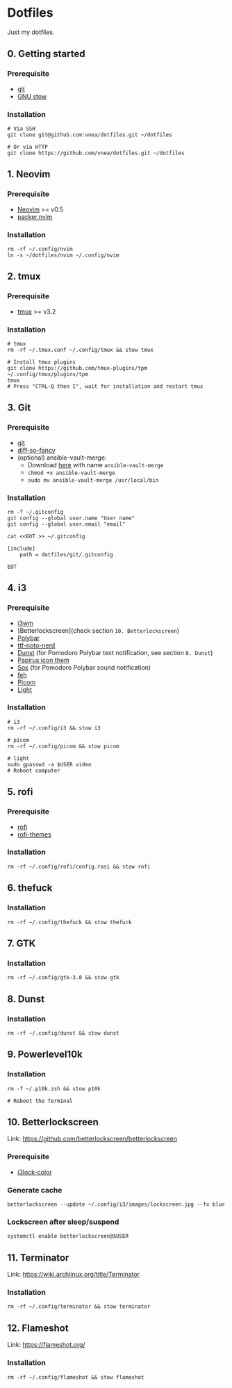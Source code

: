 # Dotfiles

Just my dotfiles.

## 0. Getting started

### Prerequisite

* [git](https://git-scm.com)
* [GNU stow](https://www.gnu.org/software/stow)

### Installation

```shell
# Via SSH
git clone git@github.com:vnea/dotfiles.git ~/dotfiles

# Or via HTTP
git clone https://github.com/vnea/dotfiles.git ~/dotfiles
```

## 1. Neovim

### Prerequisite

* [Neovim](https://neovim.io) >= v0.5
* [packer.nvim](https://github.com/wbthomason/packer.nvim)

### Installation

```shell
rm -rf ~/.config/nvim
ln -s ~/dotfiles/nvim ~/.config/nvim
```

## 2. tmux

### Prerequisite

* [tmux](https://github.com/tmux/tmux) >= v3.2

### Installation

```shell
# tmux
rm -rf ~/.tmux.conf ~/.config/tmux && stow tmux

# Install tmux plugins
git clone https://github.com/tmux-plugins/tpm ~/.config/tmux/plugins/tpm
tmux
# Press "CTRL-Q then I", wait for installation and restart tmux
```

## 3. Git

### Prerequisite

* [git](https://git-scm.com)
* [diff-so-fancy](https://github.com/so-fancy/diff-so-fancy)
* (optional) ansible-vault-merge:
    * Download [here](https://raw.githubusercontent.com/building5/ansible-vault-tools/master/ansible-vault-merge.sh)
      with name `ansible-vault-merge`
    * ```chmod +x ansible-vault-merge```
    * ```sudo mv ansible-vault-merge /usr/local/bin```

### Installation

```shell
rm -f ~/.gitconfig
git config --global user.name "User name"
git config --global user.email "email"

cat <<EOT >> ~/.gitconfig

[include]
    path = dotfiles/git/.gitconfig

EOT
```

## 4. i3

### Prerequisite

* [i3wm](https://i3wm.org)
* [Betterlockscreen](check section `10. Betterlockscreen`)
* [Polybar](https://github.com/polybar/polybar)
* [ttf-noto-nerd](https://archlinux.org/packages/community/any/ttf-noto-nerd)
* [Dunst](https://github.com/dunst-project/dunst) (for Pomodoro Polybar text notification, see section `8. Dunst`)
* [Papirus icon them](https://github.com/PapirusDevelopmentTeam/papirus-icon-theme)
* [Sox](https://sox.sourceforge.net/) (for Pomodoro Polybar sound notification)
* [feh](https://feh.finalrewind.org)
* [Picom](https://github.com/yshui/picom)
* [Light](https://github.com/haikarainen/light)

### Installation

```shell
# i3
rm -rf ~/.config/i3 && stow i3

# picom
rm -rf ~/.config/picom && stow picom

# light
sudo gpasswd -a $USER video
# Reboot computer
```

## 5. rofi

### Prerequisite

* [rofi](https://github.com/davatorium/rofi)
* [rofi-themes](https://github.com/adi1090x/rofi)

### Installation

```shell
rm -rf ~/.config/rofi/config.rasi && stow rofi
```

## 6. thefuck

### Installation

```shell
rm -rf ~/.config/thefuck && stow thefuck
```

## 7. GTK

### Installation

```shell
rm -rf ~/.config/gtk-3.0 && stow gtk
```

## 8. Dunst

### Installation

```shell
rm -rf ~/.config/dunst && stow dunst
```

## 9. Powerlevel10k

### Installation

```shell
rm -f ~/.p10k.zsh && stow p10k

# Reboot the Terminal
```

## 10. Betterlockscreen

Link: https://github.com/betterlockscreen/betterlockscreen

### Prerequisite

* [i3lock-color](https://github.com/Raymo111/i3lock-color)

### Generate cache

```shell
betterlockscreen --update ~/.config/i3/images/lockscreen.jpg --fx blur
```

### Lockscreen after sleep/suspend

```shell
systemctl enable betterlockscreen@$USER
```

## 11. Terminator

Link: https://wiki.archlinux.org/title/Terminator

### Installation

```shell
rm -rf ~/.config/terminator && stow terminator
```

## 12. Flameshot

Link: https://flameshot.org/

### Installation

```shell
rm -rf ~/.config/flameshot && stow flameshot
```
